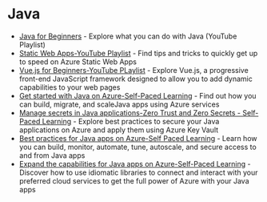 # Java
- [Java for Beginners](https://www.youtube.com/playlist?list=PLlrxD0HtieHgX3ExVDMlKjdN8LJsks2CM) - Explore what you can do with Java (YouTube Playlist)
-   [Static Web Apps-YouTube Playlist](https://www.youtube.com/playlist?list=PLlrxD0HtieHgMPeBaDQFx9yNuFxx6S1VG) - Find tips and tricks to quickly get up to speed on Azure Static Web Apps 
-   [Vue.js for Beginners-YouTube PLaylist](https://www.youtube.com/playlist?list=PLlrxD0HtieHh33qHLWEN9uv43ie17lYqA) - Explore Vue.js, a progressive front-end JavaScript framework designed to allow you to add dynamic capabilities to your web pages
-   [Get started with Java on Azure-Self-Paced Learning](https://docs.microsoft.com/en-us/learn/paths/get-started-java-azure/) - Find out how you can build, migrate, and scaleJava apps using Azure services 
-   [Manage secrets in Java applications-Zero Trust and Zero Secrets - Self-Paced Learning](https://docs.microsoft.com/en-us/learn/modules/manage-secrets-java-applications-zero-trust/) - Explore best practices to secure your Java applications on Azure and apply them using Azure Key Vault
-   [Best practices for Java apps on Azure-Self Paced Learning](https://docs.microsoft.com/en-us/learn/paths/best-practices-java-azure/) - Learn how you can build, monitor, automate, tune, autoscale, and secure access to and from Java apps 
-   [Expand the capabilities for Java apps on Azure-Self-Paced Learning](https://docs.microsoft.com/en-us/learn/paths/expand-capabilities-java-azure/) - Discover how to use idiomatic libraries to connect and interact with your preferred cloud services to get the full power of Azure with your Java apps
